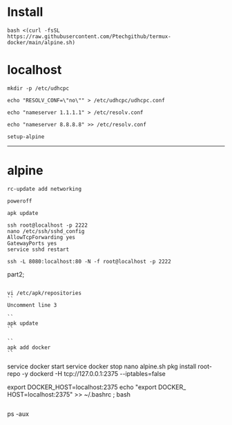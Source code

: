 # Install 

```
bash <(curl -fsSL https://raw.githubusercontent.com/Ptechgithub/termux-docker/main/alpine.sh)
```

# localhost

``
mkdir -p /etc/udhcpc
``

``
echo "RESOLV_CONF=\"no\"" > /etc/udhcpc/udhcpc.conf
``

``
echo "nameserver 1.1.1.1" > /etc/resolv.conf
``

``
echo "nameserver 8.8.8.8" >> /etc/resolv.conf
``

``
 setup-alpine 
``

---------------------------------
# alpine

``
rc-update add networking
``

``
poweroff
``

``
apk update
``

```
ssh root@localhost -p 2222
nano /etc/ssh/sshd_config 
AllowTcpForwarding yes
GatewayPorts yes
service sshd restart

ssh -L 8080:localhost:80 -N -f root@localhost -p 2222

```

part2;

```

vi /etc/apk/repositories
``
Uncomment line 3

``
apk update
``

``
apk add docker
``

```
service docker start
service docker stop
nano alpine.sh
pkg install root-repo -y
dockerd -H tcp://127.0.0.1:2375 --iptables=false

export DOCKER_HOST=localhost:2375
echo "export DOCKER_ HOST=localhost:2375" >> ~/.bashrc ; bash

```

```
ps -aux



